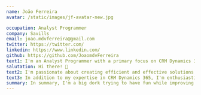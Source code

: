 ```yaml
---
name: João Ferreira
avatar: /static/images/jf-avatar-new.jpg

occupation: Analyst Programmer
company: Savills
email: joao.mdvferreira@gmail.com
twitter: https://twitter.com/
linkedin: https://www.linkedin.com/
github: https://github.com/JoaomdvFerreira
text1: I'm an Analyst Programmer with a primary focus on CRM Dynamics 365 development and customization. I live in Portugal.
salutation: Hi there! 👋
text2: I'm passionate about creating efficient and effective solutions for businesses that help them achieve their goals.
text3: In addition to my expertise in CRM Dynamics 365, I'm enthusiastic about using ReactJs and Javascript/Typescript to develop web applications. I believe that these technologies provide a powerful platform for building dynamic, engaging, and intuitive user experiences.
summary: In summary, I'm a big dork trying to have fun while improving myself and greatful for being able to help other people/projects! 💪
---
```

